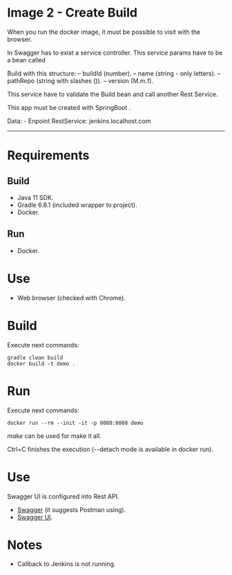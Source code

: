 # Image 2 - Create Build

When you run the docker image, it must be possible to visit with the browser.

In Swagger has to exist a service controller. This service params have to be a  bean called

Build with this structure:
	– buildId (number).
	– name (string - only letters).
	– pathRepo (string with slashes (\)).
	– version (M.m.f).
	
This service have to validate the Build bean and call another Rest Service.

This app must be created with  SpringBoot .

Data:
	- Enpoint RestService: jenkins.localhost.com

------------

# Requirements

## Build

* Java 11 SDK.
* Gradle 6.8.1 (included wrapper to project).
* Docker.

## Run

* Docker.

# Use

* Web browser (checked with Chrome).

# Build

Execute next commands:

```
gradle clean build
docker build -t demo .
```

# Run

Execute next commands:

```
docker run --rm --init -it -p 8080:8080 demo
```

*make* can be used for make it all.

Ctrl+C finishes the execution (--detach mode is available in docker run).

# Use

Swagger UI is configured into Rest API. 

* [Swagger](http://localhost:8080/v2/api-docs) (it suggests Postman using).
* [Swagger UI](http://localhost:8080/swagger-ui.html).

# Notes

* Callback to Jenkins is not running.